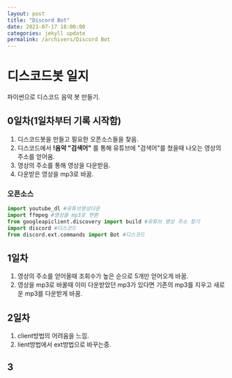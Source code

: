 ```yaml
---
layout: post
title: "Discord Bot"
date: 2021-07-17 18:00:00
categories: jekyll update
permalink: /archivers/Discord Bot
---
```


# 디스코드봇 일지
파이썬으로 디스코드 음악 봇 만들기.

## 0일차(1일차부터 기록 시작함)
1. 디스코드봇을 만들고 필요한 오픈소스들을 찾음.
2. 디스코드에서 **!음악 "검색어"** 를 통해 유튜브에 "검색어"를 쳤을때 나오는 영상의 주소를 얻어옴.
3. 영상의 주소를 통해 영상을 다운받음.
4. 다운받은 영상을 mp3로 바꿈.

### 오픈소스
```python
import youtube_dl #유튜브영상다운
import ffmpeg #영상을 mp3로 변환
from googleapiclient.discovery import build #유튜브 영상 주소 찾기
import discord #디스코드
from discord.ext.commands import Bot #디스코드
```

## 1일차
1. 영상의 주소를 얻어올때 조회수가 높은 순으로 5개만 얻어오게 바꿈.
2. 영상을 mp3로 바꿀때 이미 다운받았던 mp3가 있다면 기존의 mp3를 지우고 새로운 mp3를 다운받게 바꿈.

## 2일차
1. client방법의 어려움을 느낌.
2. lient방법에서 ext방법으로 바꾸는중.

## 3
